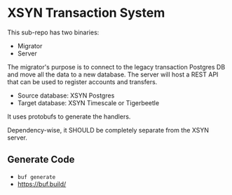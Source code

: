 # XSYN Transaction System

This sub-repo has two binaries:

- Migrator
- Server

The migrator's purpose is to connect to the legacy transaction Postgres DB and move all the data to a new database.
The server will host a REST API that can be used to register accounts and transfers.

- Source database: XSYN Postgres
- Target database: XSYN Timescale or Tigerbeetle

It uses protobufs to generate the handlers.

Dependency-wise, it SHOULD be completely separate from the XSYN server.

## Generate Code

- `buf generate`
- https://buf.build/
